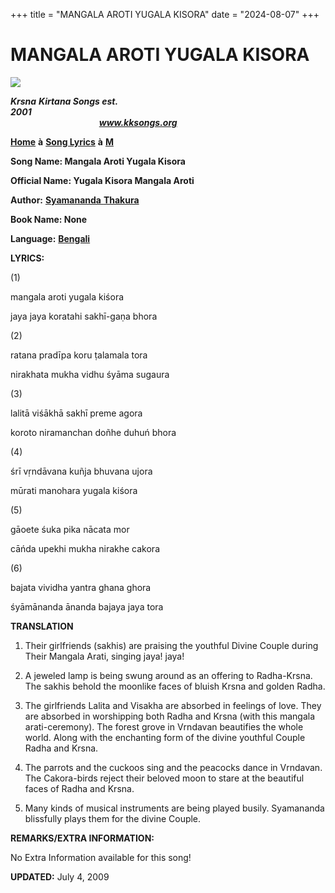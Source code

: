 +++
title = "MANGALA AROTI YUGALA KISORA"
date = "2024-08-07"
+++

# MANGALA AROTI YUGALA KISORA
**[![](http://kksongs.org/image_files/image002.jpg)](http://kksongs.org/)**

**_Krsna_** **_Kirtana Songs est. 2001_**                                                                                                                                                      **_www.kksongs.org_**

**[Home](http://kksongs.org/)** **à** **[Song Lyrics](http://kksongs.org/lyrics.html)** **à** **[M](http://kksongs.org/songs/song_m.html)**

**Song Name: Mangala Aroti Yugala Kisora**

**Official Name: Yugala Kisora Mangala Aroti**

**Author:** [**Syamananda** **Thakura**](http://kksongs.org/authors/list/syamanandathakura.html)

**Book Name: None**

**Language:** [**Bengali**](http://kksongs.org/language/list/bengali.html)

**LYRICS:**

(1)

mangala aroti yugala kiśora

jaya jaya koratahi sakhī-gaṇa bhora

(2)

ratana pradīpa koru ṭalamala tora

nirakhata mukha vidhu śyāma sugaura

(3)

lalitā viśākhā sakhī preme agora

koroto niramanchan doñhe duhuń bhora

(4)

śrī vṛndāvana kuñja bhuvana ujora

mūrati manohara yugala kiśora

(5)

gāoete śuka pika nācata mor

cāńda upekhi mukha nirakhe cakora

(6)

bajata vividha yantra ghana ghora

śyāmānanda ānanda bajaya jaya tora

**TRANSLATION**

1) Their girlfriends (sakhis) are praising the youthful Divine Couple during Their Mangala Arati, singing jaya! jaya!

2) A jeweled lamp is being swung around as an offering to Radha-Krsna. The sakhis behold the moonlike faces of bluish Krsna and golden Radha.

3) The girlfriends Lalita and Visakha are absorbed in feelings of love. They are absorbed in worshipping both Radha and Krsna (with this mangala arati\-ceremony). The forest grove in Vrndavan beautifies the whole world. Along with the enchanting form of the divine youthful Couple Radha and Krsna.

4) The parrots and the cuckoos sing and the peacocks dance in Vrndavan. The Cakora\-birds reject their beloved moon to stare at the beautiful faces of Radha and Krsna.

5) Many kinds of musical instruments are being played busily. Syamananda blissfully plays them for the divine Couple.

**REMARKS/EXTRA INFORMATION:**

No Extra Information available for this song!

**UPDATED:** July 4, 2009